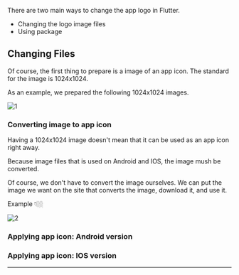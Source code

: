 There are two main ways to change the app logo in Flutter.

- Changing the logo image files
- Using package

## Changing Files
Of course, the first thing to prepare is a image of an app icon. The standard for the image is 1024x1024.

As an example, we prepared the following 1024x1024 images.

![1](https://github.com/jinscodes/Blog_nextJS/assets/87598134/6f0d6466-42eb-4b13-8370-ec420497b5cf)

### Converting image to app icon
Having a 1024x1024 image doesn't mean that it can be used as an app icon right away.

Because image files that is used on Android and IOS, the image mush be converted.

Of course, we don't have to convert the image ourselves. We can put the image we want on the site that converts the image, download it, and use it.

[](https://www.appicon.co/)

Example 👇🏼

![2](https://github.com/jinscodes/Blog_nextJS/assets/87598134/6a6ac9b2-a7c4-4539-810a-ab86128e405c)

### Applying app icon: Android version

### Applying app icon: IOS version

---
[](https://velog.io/@adbr/flutter-1%EB%B6%84%EB%A7%8C%EC%97%90-App-Launcher-Icon-%EC%84%A4%EC%A0%95%ED%95%98%EA%B8%B0)

[](https://blog.dglee.co.kr/40)

[](https://asufi.tistory.com/entry/Flutter-Flutter-%EC%95%B1-%EC%B6%9C%EC%8B%9C-%ED%95%98%EA%B8%B0-release-build-apk)
